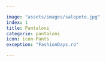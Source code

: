 ```yaml
---

image: "assets/images/salopete.jpg"
index: 1
title: Pantaloni
categorie: pantaloni
icon: icon-Pants
exception: "FashionDays.ro"

---
```


